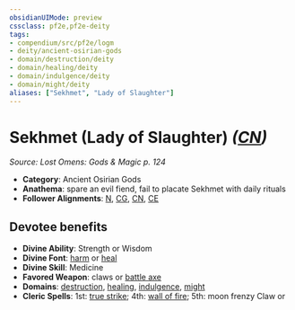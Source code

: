 ```yaml
---
obsidianUIMode: preview
cssclass: pf2e,pf2e-deity
tags:
- compendium/src/pf2e/logm
- deity/ancient-osirian-gods
- domain/destruction/deity
- domain/healing/deity
- domain/indulgence/deity
- domain/might/deity
aliases: ["Sekhmet", "Lady of Slaughter"]
---
```

# Sekhmet (Lady of Slaughter) *([CN](rules/traits/cn-b1.md "Chaotic Neutral Alignment Trait"))*  
*Source: Lost Omens: Gods & Magic p. 124*  

- **Category**: Ancient Osirian Gods
- **Anathema**: spare an evil fiend, fail to placate Sekhmet with daily rituals
- **Follower Alignments**: [N](rules/traits/n-b1.md "Neutral Alignment Trait"), [CG](rules/traits/cg-b1.md "Chaotic Good Alignment Trait"), [CN](rules/traits/cn-b1.md "Chaotic Neutral Alignment Trait"), [CE](rules/traits/ce-b1.md "Chaotic Evil Alignment Trait")

## Devotee benefits

- **Divine Ability**: Strength or Wisdom
- **Divine Font**: [harm](harm.md) or [heal](heal.md)
- **Divine Skill**: Medicine
- **Favored Weapon**: claws or [battle axe](battle-axe.md)
- **Domains**: [destruction](Reference/Compendium/Setting/domains.md#Destruction), [healing](Reference/Compendium/Setting/domains.md#Healing), [indulgence](Reference/Compendium/Setting/domains.md#Indulgence), [might](Reference/Compendium/Setting/domains.md#Might)
- **Cleric Spells**: 1st: [true strike](true-strike.md); 4th: [wall of fire](wall-of-fire.md); 5th: moon frenzy Claw or